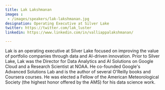 ```yaml
---
title: Lak Lakshmanan
images : 
 - /images/speakers/lak-lakshmanan.jpg
designation: Operating Executive at Silver Lake
twitter: https://twitter.com/lak_luster
linkedin: https://www.linkedin.com/in/valliappalakshmanan/

---
```


Lak is an operating executive at Silver Lake focused on improving the value of portfolio companies through data and AI-driven innovation. Prior to Silver Lake, Lak was the Director for Data Analytics and AI Solutions on Google Cloud and a Research Scientist at NOAA. He co-founded Google's Advanced Solutions Lab and is the author of several O'Reilly books and Coursera courses. He was elected a Fellow of the American Meteorological Society (the highest honor offered by the AMS) for his data science work.
